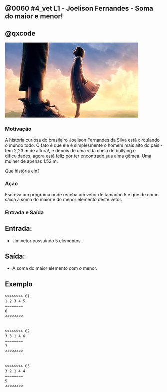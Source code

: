 ## @0060 #4_vet L1 - Joelison Fernandes - Soma do maior e menor!
## @qxcode

![](capa.jpg)

### Motivação

A história curiosa do brasileiro Joelison Fernandes da Silva está circulando o mundo todo. O fato é que ele é simplesmente o homem mais alto do país - tem 2,23 m de altura!, e depois de uma vida cheia de bullying e dificuldades, agora está feliz por ter encontrado sua alma gêmea. Uma mulher de apenas 1.52 m.

Que história ein?

### Ação

Escreva um programa onde receba um vetor de tamanho 5 e que de como saída a soma do maior e do menor elemento deste vetor.

### Entrada e Saída

## Entrada:

*   Um vetor possuindo 5 elementos.

## Saída:

*   A soma do maior elemento com o menor.

## Exemplo

```
>>>>>>>> 01
1 2 3 4 5
========
6
<<<<<<<<


>>>>>>>> 02
3 3 1 4 6
========
7
<<<<<<<<
    

>>>>>>>> 03
3 2 1 4 4
========
5
<<<<<<<<
```

<!---
>>>>>>>> 04
1 3 5 9 7
========
10
<<<<<<<<


>>>>>>>> 05
6 4 2 8 10
========
12
<<<<<<<<


>>>>>>>> 06
30 10 11 25 8
========
38
<<<<<<<<

--->
